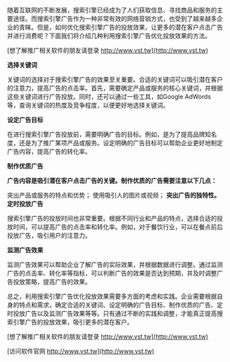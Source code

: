 随着互联网的不断发展，搜索引擎已经成为了人们获取信息、寻找商品和服务的主要途径。而搜索引擎广告作为一种非常有效的网络营销方式，也受到了越来越多企业的青睐。但是，如何优化搜索引擎广告的投放效果，让更多的潜在客户点击广告并进行消费呢？下面我们将介绍几种利用搜索引擎广告优化投放效果的方法。

[想了解推广相关软件的朋友请登录 http://www.vst.tw](http://www.vst.tw)

**选择关键词**

关键词的选择对于搜索引擎广告的效果至关重要。合适的关键词可以吸引潜在客户的注意力，提高广告的点击率。首先，需要确定产品或服务的核心关键词，并根据这些关键词进行广告投放。同时，还可以通过一些工具，如Google AdWords等，查询关键词的热度及竞争程度，以便更好地选择关键词。

**设定广告目标**

在进行搜索引擎广告投放前，需要明确广告的目标。例如，是为了提高品牌知名度，还是为了推广某项产品或服务。设定明确的广告目标可以帮助企业更好地制定广告内容，提高广告的转化率。

**制作优质广告**

**广告内容是吸引潜在客户点击广告的关键。制作优质的广告需要注意以下几点：**

突出产品或服务的特点和优势；
使用吸引人的图片或视频；
**突出广告的独特性。**
**定时投放广告**

搜索引擎广告的投放时间也非常重要。根据不同行业和产品的特点，选择合适的投放时间，可以提高广告的点击率和转化率。例如，对于餐饮行业，可以在餐点前后投放广告，吸引用户的注意力。

**监测广告效果**

监测广告效果可以帮助企业了解广告的实际效果，并根据数据进行调整。通过监测广告的点击率、转化率等指标，可以判断广告的效果是否达到预期，并及时调整广告投放策略，提高广告的效果。

总之，利用搜索引擎广告优化投放效果需要多方面的考虑和实践。企业需要根据自身的特点和需求，确定合适的关键词、设定明确的广告目标、制作优质的广告、定时投放广告以及监测广告效果等等。只有通过不断的实践和调整，才能真正提高搜索引擎广告的投放效果，吸引更多的潜在客户。

[想了解推广相关软件的朋友请登录 http://www.vst.tw](http://www.vst.tw)


[访问软件官网 http://www.vst.tw](http://www.vst.tw)
